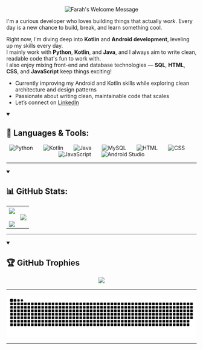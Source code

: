 <p align="center">
  <img alt="Farah's Welcome Message"
       src="https://readme-typing-svg.herokuapp.com?size=30&background=45E5FF00&center=true&vCenter=true&lines=%F0%9F%91%8B%F0%9F%8F%BC+Hey!+I'm+Farah+%F0%9F%92%AB">
</p>

I'm a curious developer who loves building things that actually *work*.
Every day is a new chance to build, break, and learn something cool.  

Right now, I'm diving deep into **Kotlin** and **Android development**, leveling up my skills every day.  
I mainly work with **Python**, **Kotlin**, and **Java**, and I always aim to write clean, readable code that's fun to work with.  
I also enjoy mixing front-end and database technologies — **SQL**, **HTML**, **CSS**, and **JavaScript** keep things exciting!

- Currently improving my Android and Kotlin skills while exploring clean architecture and design patterns  
- Passionate about writing clean, maintainable code that scales  
- Let’s connect on [LinkedIn](https://www.linkedin.com/in/farah-tabal)

<details open>
  <summary><h2> 🧰 Languages & Tools:</h2></summary>
  <p align="center">
    <img src="https://cdn-icons-png.flaticon.com/512/5968/5968350.png" width="40px" alt="Python" title="Python"/>
    &#8287;&#8287;&#8287;&#8287;&#8287;
    <img src="https://cdn.iconscout.com/icon/free/png-256/kotlin-2038873-1720086.png" width="40px" alt="Kotlin" title="Kotlin"/>
    &#8287;&#8287;&#8287;&#8287;&#8287;
    <img src="https://cdn-icons-png.flaticon.com/512/5968/5968282.png" width="40px" alt="Java" title="Java"/>
    &#8287;&#8287;&#8287;&#8287;&#8287;
    <img src="https://cdn.iconscout.com/icon/free/png-256/mysql-3521596-2945040.png" width="40px" alt="MySQL" title="MySQL"/>
    &#8287;&#8287;&#8287;&#8287;&#8287;
    <img src="https://cdn-icons-png.flaticon.com/512/732/732212.png" width="40px" alt="HTML" title="HTML"/>
    &#8287;&#8287;&#8287;&#8287;&#8287;
    <img src="https://cdn-icons-png.flaticon.com/512/732/732190.png" width="40px" alt="CSS" title="CSS"/>
    &#8287;&#8287;&#8287;&#8287;&#8287;
    <img src="https://cdn-icons-png.flaticon.com/512/5968/5968292.png" width="40px" alt="JavaScript" title="JavaScript"/>
    &#8287;&#8287;&#8287;&#8287;&#8287;
    <img src="https://cdn.jsdelivr.net/gh/devicons/devicon/icons/androidstudio/androidstudio-original.svg" width="40px" alt="Android Studio" title="Android Studio"/>
  </p>
</details>

---

<details open>
  <summary><h2>📊 GitHub Stats:</h2></summary>
  <table border="0" align="center">
    <tr border="0">
      <td width="50%" align="center">
        <img align="center" src="https://github-readme-stats.vercel.app/api?username=Farah315&theme=react&hide_border=true&include_all_commits=true&count_private=true&show_icons=true"/>
        <br><br>
        <img align="center" src="https://github-readme-streak-stats.herokuapp.com/?user=Farah315&theme=react&hide_border=true"/>
      </td>
      <td width="50%" align="center">
        <img align="center" src="https://github-readme-stats.vercel.app/api/top-langs/?username=Farah315&theme=react&hide_border=true&include_all_commits=true&count_private=true&layout=compact"/>
      </td>
    </tr>
  </table>
</details>

---

<details open>
  <summary><h2>🏆 GitHub Trophies</h2></summary>
  <div align="center">
    <img src="https://github-profile-trophy.vercel.app/?username=Farah315&theme=react&no-frame=true&no-bg=false&margin-w=20&margin-h=20&column=-1"/>
  </div>
</details>

---

![Snake animation](https://github.com/JeffersonRPM/JeffersonRPM/blob/output/github-contribution-grid-snake.svg)

---
